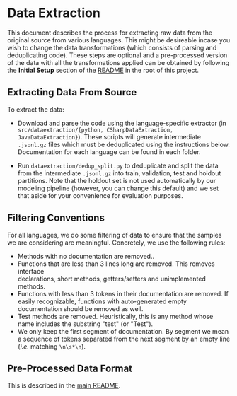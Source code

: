 # Data Extraction

This document describes the process for extracting raw data from the original source from various languages.  This might be desireable incase you wish to change the data transformations (which consists of parsing and deduplicating code).  These steps are optional and a pre-processed version of the data with all the transformations applied can be obtained by following the **Initial Setup** section of the [README](/README.md) in the root of this project.

## Extracting Data From Source

To extract the data:

* Download and parse the code using the language-specific extractor (in `src/dataextraction/{python, CSharpDataExtraction, JavaDataExtraction}`).  These scripts will generate intermediate `.jsonl.gz` files which must be deduplicated using the instructions below. Documentation for each language can be found in each folder.

* Run `dataextraction/dedup_split.py` to deduplicate and split the data from the intermediate `.jsonl.gz` into train, validation, test and holdout partitions.  Note that the holdout set is not used automatically by our modeling pipeline (however, you can change this default) and we set that aside for your convenience for evaluation purposes.

## Filtering Conventions
For all languages, we do some filtering of data to ensure that the samples we are
considering are meaningful. Concretely, we use the following rules:

* Methods with no documentation are removed..
* Functions that are less than 3 lines long are removed. This removes interface  
  declarations, short methods, getters/setters and unimplemented methods.
* Functions with less than 3 tokens in their documentation are removed. If easily
  recognizable, functions with auto-generated empty documentation should be
  removed as well.
* Test methods are removed. Heuristically, this is any method whose name includes
  the substring "test" (or "Test").
* We only keep the first segment of documentation. By segment we mean a sequence
  of tokens separated from the next segment by an empty line (_i.e._ matching
  `\n\s*\n`).

## Pre-Processed Data Format

This is described in the [main README](README.md#pre-processed-data-format).
